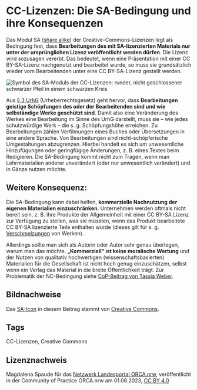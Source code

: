 # CC-Lizenzen: Die SA-Bedingung und ihre Konsequenzen
 
Das Modul SA ([share alike](https://creativecommons.org/licenses/by-sa/4.0/deed.de)) der Creative-Commons-Lizenzen legt als Bedingung fest, dass **Bearbeitungen des mit SA-lizenzierten Materials nur unter der ursprünglichen Lizenz veröffentlicht werden dürfen**.  Die Lizenz wird sozusagen vererbt. Das bedeutet, wenn eine Präsentation  mit einer CC BY-SA-Lizenz nachgenutzt und bearbeitet wurde, so muss sie  grundsätzlich wieder vom Bearbeitenden unter eine CC BY-SA-Lizenz  gestellt werden.

![Symbol des SA-Moduls der CC-Lizenzen: runder, nicht geschlossener schwarzer Pfeil in einem schwarzen Kreis](https://mirrors.creativecommons.org/presskit/icons/sa.xlarge.png  "sa.xlarge.png")
 
Aus [§ 3 UrhG](https://www.gesetze-im-internet.de/urhg/__3.html) (Urheberrechtsgesetz) geht hervor, dass **Bearbeitungen geistige Schöpfungen des oder der Bearbeitenden sind und wie selbständige Werke geschützt sind**.  Damit also eine Veränderung des Werkes eine Bearbeitung im Sinne des  UrhG darstellt, muss sie – wie jedes schutzwürdige Werk – die s. g.  Schöpfungshöhe erreichen. Zu Bearbeitungen zählen Verfilmungen eines  Buches oder Übersetzungen in eine andere Sprache. Von Bearbeitungen sind  nicht-schöpferische Umgestaltungen abzugrenzen. Hierbei handelt es sich  um unwesentliche Hinzufügungen oder geringfügige Änderungen, z. B.  eines Textes beim Redigieren. Die SA-Bedingung kommt nicht zum Tragen,  wenn man Lehrmaterialien anderer unverändert (oder nur unwesentlich  verändert) und in Gänze nutzen möchte.
 
## Weitere Konsequenz:
 
Die SA-Bedingung kann dabei helfen, **kommerzielle Nachnutzung der eigenen Materialien einzuschränken**.  Unternehmen werden oftmals nicht bereit sein, z. B. ihre Produkte der  Allgemeinheit mit einer CC BY-SA Lizenz zur Verfügung zu stellen, was  sie müssten, wenn das Produkt bearbeitete CC BY-SA lizenzierte Teile  enthalten würde (dieses gilt für s. g. [Verschmelzungen](https://irights.info/artikel/kombinieren-bearbeiten-remixen-oer-richtig-verwenden/28560) von Werken).
 
Allerdings sollte man sich als Autorin oder Autor sehr genau überlegen, warum man das möchte. **„Kommerziell“ ist keine moralische Wertung**  und der Nutzen von qualitativ hochwertigen (wissenschaftsbasierten)  Materialien für die Gesellschaft ist nicht hoch genug einzuschätzen,  selbst wenn ein Verlag das Material in die breite Öffentlichkeit trägt.  Zur Problematik der NC-Bedingung siehe [CoP-Beitrag von Tassja Weber](https://community.orca.nrw/content/perma?id=79379).
 
## Bildnachweise
Das [SA-Icon](https://mirrors.creativecommons.org/presskit/icons/sa.xlarge.png) in diesem Beitrag stammt von [Creative Commons](https://creativecommons.org/about/downloads/).
## Tags
CC-Lizenzen, Creative Commons
## Lizenznachweis
Magdalena Spaude für das <a href="http://www.orca.nrw/ueber-uns/netzwerk" target="_blank">Netzwerk Landesportal ORCA.nrw</a>, veröffentlicht in der Community of Practice ORCA.nrw am 01.06.2023, <a href="https://creativecommons.org/licenses/by/4.0/" target="_blank">CC BY 4.0</a>
